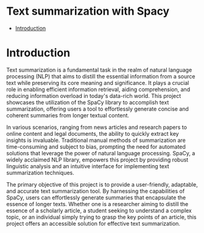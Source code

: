 # Text summarization with Spacy
- [Introduction](#introduction)
# Introduction

Text summarization is a fundamental task in the realm of natural language processing (NLP) that aims to distill the essential information from a source text while preserving its core meaning and significance. It plays a crucial role in enabling efficient information retrieval, aiding comprehension, and reducing information overload in today's data-rich world. This project showcases the utilization of the SpaCy library to accomplish text summarization, offering users a tool to effortlessly generate concise and coherent summaries from longer textual content.

In various scenarios, ranging from news articles and research papers to online content and legal documents, the ability to quickly extract key insights is invaluable. Traditional manual methods of summarization are time-consuming and subject to bias, prompting the need for automated solutions that leverage the power of natural language processing. SpaCy, a widely acclaimed NLP library, empowers this project by providing robust linguistic analysis and an intuitive interface for implementing text summarization techniques.

The primary objective of this project is to provide a user-friendly, adaptable, and accurate text summarization tool. By harnessing the capabilities of SpaCy, users can effortlessly generate summaries that encapsulate the essence of longer texts. Whether one is a researcher aiming to distill the essence of a scholarly article, a student seeking to understand a complex topic, or an individual simply trying to grasp the key points of an article, this project offers an accessible solution for effective text summarization.
